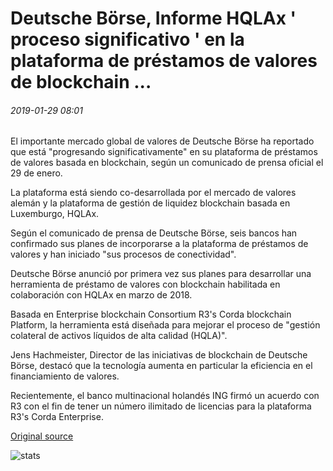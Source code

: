 # Deutsche Börse, Informe HQLAx ' proceso significativo ' en la plataforma de préstamos de valores de blockchain ...

###### 2019-01-29 08:01

El importante mercado global de valores de Deutsche Börse ha reportado que está "progresando significativamente" en su plataforma de préstamos de valores basada en blockchain, según un comunicado de prensa oficial el 29 de enero.

La plataforma está siendo co-desarrollada por el mercado de valores alemán y la plataforma de gestión de liquidez blockchain basada en Luxemburgo, HQLAx.

Según el comunicado de prensa de Deutsche Börse, seis bancos han confirmado sus planes de incorporarse a la plataforma de préstamos de valores y han iniciado "sus procesos de conectividad".

Deutsche Börse anunció por primera vez sus planes para desarrollar una herramienta de préstamo de valores con blockchain habilitada en colaboración con HQLAx en marzo de 2018.

Basada en Enterprise blockchain Consortium R3's Corda blockchain Platform, la herramienta está diseñada para mejorar el proceso de "gestión colateral de activos líquidos de alta calidad (HQLA)".

Jens Hachmeister, Director de las iniciativas de blockchain de Deutsche Börse, destacó que la tecnología aumenta en particular la eficiencia en el financiamiento de valores.

Recientemente, el banco multinacional holandés ING firmó un acuerdo con R3 con el fin de tener un número ilimitado de licencias para la plataforma R3's Corda Enterprise.

[Original source](https://cointelegraph.com/news/deutsche-borse-hqlax-report-significant-process-on-blockchain-securities-lending-platform)

![stats](https://c.statcounter.com/11760860/0/a89fa40b/1/ "stats")
